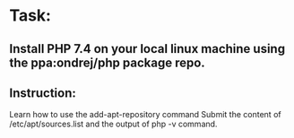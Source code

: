 # Task:

## Install PHP 7.4 on your local linux machine using the ppa:ondrej/php package repo.

## **Instruction:**

Learn how to use the add-apt-repository command
Submit the content of /etc/apt/sources.list and the output of php -v command.